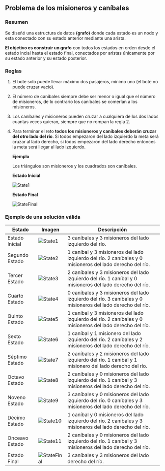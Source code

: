 ## **Problema de los misioneros y caníbales**

### **Resumen**

Se diseñó una estructura de datos **(grafo)** donde cada estado es un nodo y esta conectado con su estado anterior mediante una arista.

**El objetivo es construir un grafo** con todos los estados en orden desde el estado incial hasta el estado final, conectados por aristas únicamente por su estado anterior y su estado posterior.

### **Reglas**

1. El bote solo puede llevar máximo dos pasajeros, mínimo uno (el bote no puede cruzar vacío).
2. El número de caníbales siempre debe ser menor o igual que el número de misioneros, de lo contrario los caníbales se comerían a los misioneros.
3. Los caníbales y misioneros pueden cruzar a cualquiera de los dos lados cuantas veces quieran, siempre que no rompan la regla 2.
4. Para terminar el reto **todos los misioneros y caníbales deberán cruzar del otro lado del río**. Si todos empezaron del lado izquierdo la meta será cruzar al lado derecho, si todos empezaron del lado derecho entonces la meta será llegar al lado izquierdo.

    **Ejemplo**

    Los triángulos son misioneros y los cuadrados son caníbales.

    **Estado Inicial**

    ![State1](https://user-images.githubusercontent.com/115047831/214737743-a9cd1873-dcc1-45f4-a111-568d123fd860.png)

    **Estado Final**

    ![StateFinal](https://user-images.githubusercontent.com/115047831/214738650-7e974964-fd29-4b4a-a7cd-756e45e7383a.png)



### **Ejemplo de una solución válida**

**Estado** | **Imagen** | **Descripción**
--- | --- | ---
Estado Inicial | ![State1](https://user-images.githubusercontent.com/115047831/214737743-a9cd1873-dcc1-45f4-a111-568d123fd860.png) | 3 caníbales y 3 misioneros del lado izquierdo del río.
Segundo Estado | ![State2](https://user-images.githubusercontent.com/115047831/214747447-64c7bb68-354c-4245-b040-672acfd3758a.png) | 1 caníbal y 3 misioneros del lado izquierdo del río. 2 caníbales y 0 misioneros del lado derecho del río.
Tercer Estado | ![State3](https://user-images.githubusercontent.com/115047831/214747906-29b33e66-aa29-4966-9d7d-997c62ca66e8.png) | 2 caníbales y 3 misioneros del lado izquierdo del río. 1 caníbal y 0 misioneros del lado derecho del río.
Cuarto Estado | ![State4](https://user-images.githubusercontent.com/115047831/214748421-8621c1e6-7cf1-43f8-9632-ecc8d5f85446.png) | 0 caníbales y 3 misioneros del lado izquierdo del río. 3 caníbales y 0 misioneros del lado derecho del río.
Quinto Estado | ![State5](https://user-images.githubusercontent.com/115047831/214748675-79334155-c531-4551-9df1-e45199ac4bd8.png) | 1 caníbal y 3 misioneros del lado izquierdo del río. 2 caníbales y 0 misioneros del lado derecho del río.
Sexto Estado | ![State6](https://user-images.githubusercontent.com/115047831/214748843-ddbfa3eb-c615-4f39-835c-f296e2c50279.png) | 1 caníbal y 1 misionero del lado izquierdo del río. 2 caníbales y 2 misioneros del lado derecho del río.
Séptimo Estado | ![State7](https://user-images.githubusercontent.com/115047831/214749048-32c0a526-2993-4513-a939-a394a2173e2c.png) | 2 caníbales y 2 misioneros del lado izquierdo del río. 1 caníbal y 1 misionero del lado derecho del río.
Octavo Estado | ![State8](https://user-images.githubusercontent.com/115047831/214749339-37c5c8cc-ccc3-4aa5-8446-33478cf1a3fb.png) | 2 caníbales y 0 misioneros del lado izquierdo del río. 1 caníbal y 3 misioneros del lado derecho del río.
Noveno Estado | ![State9](https://user-images.githubusercontent.com/115047831/214749658-bd97b976-d6c4-455a-8fae-4fa791d89d11.png) | 3 caníbales y 0 misioneros del lado izquierdo del río. 0 caníbales y 3 misioneros del lado derecho del río.
Décimo Estado | ![State10](https://user-images.githubusercontent.com/115047831/214749776-e7b6f3d2-ff8a-4a8d-80be-9152a4bffa90.png) | 1 caníbal y 0 misioneros del lado izquierdo del río. 2 caníbales y 3 misioneros del lado derecho del río.
Onceavo Estado | ![State11](https://user-images.githubusercontent.com/115047831/214749975-68934e24-fddd-4788-b506-0c5dc823e340.png) | 2 caníbales y 0 misioneros del lado izquierdo del río. 1 caníbal y 3 misioneros del lado derecho del río.
Estado Final | ![StateFinal](https://user-images.githubusercontent.com/115047831/214738650-7e974964-fd29-4b4a-a7cd-756e45e7383a.png) | 3 caníbales y 3 misioneros del lado derecho del río.
